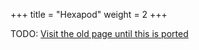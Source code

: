 +++
title = "Hexapod"
weight = 2
+++

TODO: [Visit the old page until this is ported](https://old.alchitry.com/projects/hexapod)